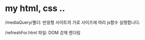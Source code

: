 # my html, css ..

/mediaQuery/폴더: 반응형 사이트의 가로 사이즈에 따라 js함수 실행합니다.

/refreshFor.html 파일: DOM 강제 렌더링
